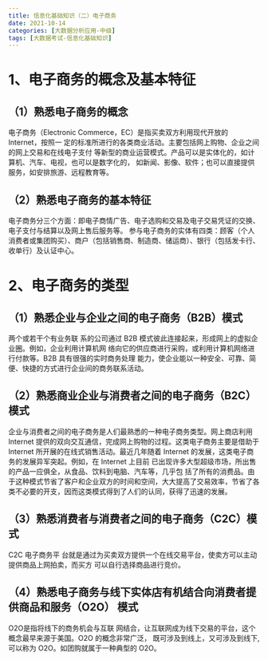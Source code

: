 ```yaml
---
title: 信息化基础知识（二）电子商务
date: 2021-10-14
categories: [大数据分析应用-中级]
tags: [大数据考试-信息化基础知识]
---
```



# 1、电子商务的概念及基本特征 
## （1）熟悉电子商务的概念 
电子商务（Electronic Commerce，EC）是指买卖双方利用现代开放的 Internet，按照一 定的标准所进行的各类商业活动。主要包括网上购物、企业之间的网上交易和在线电子支付 等新型的商业运营模式。产品可以是实体化的，如计算机、汽车、电视，也可以是数字化的， 如新闻、影像、软件；也可以直接提供服务，如安排旅游、远程教育等。
## （2）熟悉电子商务的基本特征 
电子商务分三个方面：即电子商情广告、电子选购和交易及电子交易凭证的交换、电子支付与结算以及网上售后服务等。 
参与电子商务的实体有四类：顾客（个人消费者或集团购买）、商户（包括销售商、制造商、储运商）、银行（包括发卡行、收单行）及认证中心。

# 2、电子商务的类型 
## （1）熟悉企业与企业之间的电子商务（B2B）模式 
两个或若干个有业务联 系的公司通过 B2B 模式彼此连接起来，形成网上的虚拟企业圈。例如，企业利用计算机网 络向它的供应商进行采购，或利用计算机网络进行付款等。B2B 具有很强的实时商务处理 能力，使企业能以一种安全、可靠、简便、快捷的方式进行企业间的商务联系活动。
## （2）熟悉商业企业与消费者之间的电子商务（B2C）模式 
企业与消费者之间的电子商务是人们最熟悉的一种电子商务类型。网上商店利用 Internet 提供的双向交互通信，完成网上购物的过程。这类电子商务主要是借助于 Internet 所开展的在线式销售活动。最近几年随着 Internet 的发展，这类电子商务的发展异军突起。例如，在 Internet 上目前 已出现许多大型超级市场，所出售的产品一应俱全，从食品、饮料到电脑、汽车等，几乎包 括了所有的消费品。由于这种模式节省了客户和企业双方的时间和空间，大大提高了交易效率，节省了各类不必要的开支，因而这类模式得到了人们的认同，获得了迅速的发展。
## （3）熟悉消费者与消费者之间的电子商务（C2C）模式 
C2C 电子商务平 台就是通过为买卖双方提供一个在线交易平台，使卖方可以主动提供商品上网拍卖，而买方 可以自行选择商品进行竞价。
## （4）熟悉电子商务与线下实体店有机结合向消费者提供商品和服务（O2O） 模式
O2O是指将线下的商务机会与互联 网结合，让互联网成为线下交易的平台，这个概念最早来源于美国。O2O 的概念非常广泛， 既可涉及到线上，又可涉及到线下,可以称为 O2O。如团购就属于一种典型的 O2O。